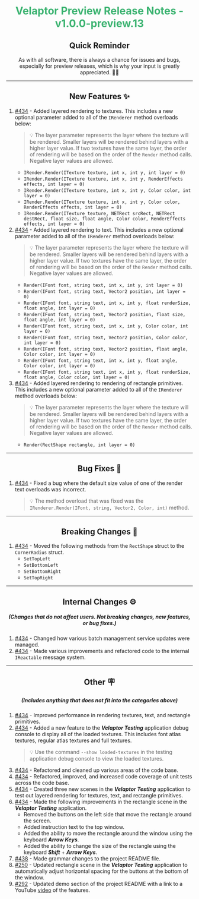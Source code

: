 <h1 align="center" style='color:mediumseagreen;font-weight:bold'>
    Velaptor Preview Release Notes - v1.0.0-preview.13
</h1>

<h2 align="center" style='font-weight:bold'>Quick Reminder</h2>

<div align="center">

As with all software, there is always a chance for issues and bugs, especially for preview releases, which is why your input is greatly appreciated. 🙏🏼
</div>

---

<h2 style="font-weight:bold" align="center">New Features ✨</h2>

1. [#434](https://github.com/KinsonDigital/Velaptor/issues/434) - Added layered rendering to textures. This includes a new optional parameter added to all of the `IRenderer` method overloads below:
   > 💡 The layer parameter represents the layer where the texture will be rendered.  Smaller layers will be rendered
   > behind layers with a higher layer value.  If two textures have the same layer, the order of rendering will be based
   > on the order of the `Render` method calls.  Negative layer values are allowed.
   - `IRender.Render(ITexture texture, int x, int y, int layer = 0)`
   - `IRender.Render(ITexture texture, int x, int y, RenderEffects effects, int layer = 0)`
   - `IRender.Render(ITexture texture, int x, int y, Color color, int layer = 0)`
   - `IRender.Render(ITexture texture, int x, int y, Color color, RenderEffects effects, int layer = 0)`
   - `IRender.Render(ITexture texture, NETRect srcRect, NETRect destRect, float size, float angle, Color color, RenderEffects effects, int layer = 0)`
1. [#434](https://github.com/KinsonDigital/Velaptor/issues/434) - Added layered rendering to text. This includes a new optional parameter added to all of the `IRenderer` method overloads below:
   > 💡 The layer parameter represents the layer where the texture will be rendered.  Smaller layers will be rendered
   > behind layers with a higher layer value.  If two textures have the same layer, the order of rendering will be based
   > on the order of the `Render` method calls.  Negative layer values are allowed.
   - `Render(IFont font, string text, int x, int y, int layer = 0)`
   - `Render(IFont font, string text, Vector2 position, int layer = 0)`
   - `Render(IFont font, string text, int x, int y, float renderSize, float angle, int layer = 0)`
   - `Render(IFont font, string text, Vector2 position, float size, float angle, int layer = 0)`
   - `Render(IFont font, string text, int x, int y, Color color, int layer = 0)`
   - `Render(IFont font, string text, Vector2 position, Color color, int layer = 0)`
   - `Render(IFont font, string text, Vector2 position, float angle, Color color, int layer = 0)`
   - `Render(IFont font, string text, int x, int y, float angle, Color color, int layer = 0)`
   - `Render(IFont font, string text, int x, int y, float renderSize, float angle, Color color, int layer = 0)`
1. [#434](https://github.com/KinsonDigital/Velaptor/issues/434) - Added layered rendering to rendering of rectangle primitives. This includes a new optional parameter added to all of the `IRenderer` method overloads below:
      > 💡 The layer parameter represents the layer where the texture will be rendered.  Smaller layers will be rendered
      > behind layers with a higher layer value.  If two textures have the same layer, the order of rendering will be based
      > on the order of the `Render` method calls.  Negative layer values are allowed.
     - `Render(RectShape rectangle, int layer = 0)`

---

<h2 style="font-weight:bold" align="center">Bug Fixes 🐛</h2>

1. [#434](https://github.com/KinsonDigital/Velaptor/issues/434) - Fixed a bug where the default size value of one of the render text overloads was incorrect.
    > 💡 The method overload that was fixed was the `IRenderer.Render(IFont, string, Vector2, Color, int)` method.

---

<h2 style="font-weight:bold" align="center">Breaking Changes 🧨</h2>

1. [#434](https://github.com/KinsonDigital/Velaptor/issues/434) - Moved the following methods from the `RectShape` struct to the `CornerRadius` struct.
   - `SetTopLeft`
   - `SetBottomLeft`
   - `SetBottomRight`
   - `SetTopRight`

---

<h2 style="font-weight:bold" align="center">Internal Changes ⚙️</h2>
<h5 align="center">(Changes that do not affect users.  Not breaking changes, new features, or bug fixes.)</h5>

1. [#434](https://github.com/KinsonDigital/Velaptor/issues/434) - Changed how various batch management service updates were managed.
2. [#434](https://github.com/KinsonDigital/Velaptor/issues/434) - Made various improvements and refactored code to the internal `IReactable` message system.

---

<h2 style="font-weight:bold" align="center">Other 🪧</h2>
<h5 align="center">(Includes anything that does not fit into the categories above)</h5>

1. [#434](https://github.com/KinsonDigital/Velaptor/issues/434) - Improved performance in rendering textures, text, and rectangle primitives.
2. [#434](https://github.com/KinsonDigital/Velaptor/issues/434) - Added a new feature to the **_Velaptor Testing_** application debug console to display all of the loaded textures.  This includes font atlas textures, regular atlas textures and full textures.
   > 💡 Use the command `--show loaded-textures` in the testing application debug console to view the loaded textures.
3. [#434](https://github.com/KinsonDigital/Velaptor/issues/434) - Refactored and cleaned up various areas of the code base.
4. [#434](https://github.com/KinsonDigital/Velaptor/issues/434) - Refactored, improved, and increased code coverage of unit tests across the code base.
5. [#434](https://github.com/KinsonDigital/Velaptor/issues/434) - Created three new scenes in the **_Velaptor Testing_** application to test out layered rendering for textures, text, and rectangle primitives.
6. [#434](https://github.com/KinsonDigital/Velaptor/issues/434) - Made the following improvements in the rectangle scene in the _**Velaptor Testing**_ application.
   - Removed the buttons on the left side that move the rectangle around the screen.
   - Added instruction text to the top window.
   - Added the ability to move the rectangle around the window using the keyboard **_Arrow Keys_**.
   - Added the ability to change the size of the rectangle using the keyboard **_Shift_** + **_Arrow Keys_**.
11. [#438](https://github.com/KinsonDigital/Velaptor/issues/438) - Made grammar changes to the project README file.
12. [#250](https://github.com/KinsonDigital/Velaptor/issues/250) - Updated rectangle scene in the **_Velaptor Testing_** application to automatically adjust horizontal spacing for the buttons at the bottom of the window.
13. [#292](https://github.com/KinsonDigital/Velaptor/issues/292) - Updated demo section of the project README with a link to a YouTube [video](https://www.youtube.com/watch?v=nNeVKvkbXc4) of the features.
